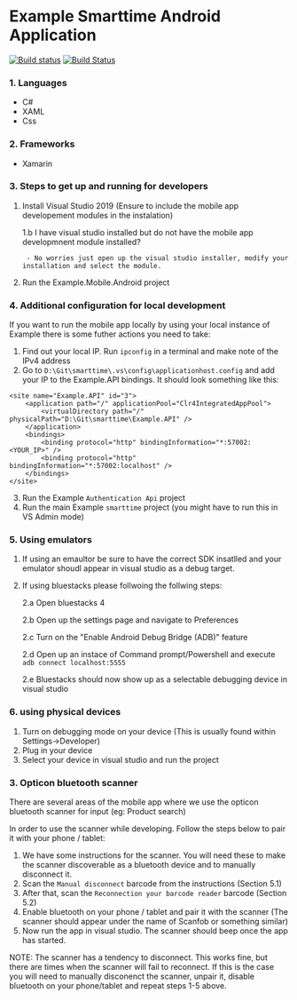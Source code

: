 # Example Smarttime Android Application
[![Build status](https://build.appcenter.ms/v0.1/apps/50d8351f-a22a-4a0d-8784-eb5ee73750af/branches/master/badge)](https://appcenter.ms)
[![Build Status](https://dev.azure.com/AtlasCleverSoftware/Example%20Group/_apis/build/status/SmartTime%20-%20Mobile?branchName=feature%2Fxamarin-rewrite)](https://dev.azure.com/AtlasCleverSoftware/Example%20Group/_build/latest?definitionId=27&branchName=feature%2Fxamarin-rewrite)
### 1. Languages
- C#
- XAML
- Css

### 2. Frameworks
- Xamarin

### 3. Steps to get up and running for developers

1. Install Visual Studio 2019 (Ensure to include the mobile app developement modules in the instalation)

    1.b I have visual studio installed but do not have the mobile app developmnent module installed?
    
        - No worries just open up the visual studio installer, modify your installation and select the module.
2. Run the Example.Mobile.Android project

### 4. Additional configuration for local development

If you want to run the mobile app locally by using your local instance of Example there is some futher actions you need to take:

1. Find out your local IP. Run `ipconfig` in a terminal and make note of the IPv4 address
2. Go to `D:\Git\smarttime\.vs\config\applicationhost.config` and add your IP to the Example.API bindings. It should look something like this:
```
<site name="Example.API" id="3">
    <application path="/" applicationPool="Clr4IntegratedAppPool">
        <virtualDirectory path="/" physicalPath="D:\Git\smarttime\Example.API" />
    </application>
    <bindings>
        <binding protocol="http" bindingInformation="*:57002:<YOUR_IP>" />
        <binding protocol="http" bindingInformation="*:57002:localhost" />
    </bindings>
</site>
```
3. Run the Example `Authentication Api` project
4. Run the main Example `smarttime` project (you might have to run this in VS Admin mode)

### 5. Using emulators
1. If using an emaultor be sure to have the correct SDK insatlled and your emulator shoudl appear in visual studio as a debug target.
2. If using bluestacks please follwoing the follwing steps:

    2.a Open bluestacks 4
    
    2.b Open up the settings page and navigate to Preferences
    
    2.c Turn on the "Enable Android Debug Bridge (ADB)" feature
    
    2.d Open up an instace of Command prompt/Powershell and execute `adb connect localhost:5555`
    
    2.e Bluestacks should now show up as a selectable debugging device in visual studio

### 6. using physical devices
1. Turn on debugging mode on your device (This is usually found within Settings->Developer)
2. Plug in your device
3. Select your device in visual studio and run the project

### 3. Opticon bluetooth scanner

There are several areas of the mobile app where we use the opticon bluetooth scanner for input (eg: Product search)

In order to use the scanner while developing. Follow the steps below to pair it with your phone / tablet:

1. We have some instructions for the scanner. You will need these to make the scanner discoverable as a bluetooth device and to manually disconnect it.
2. Scan the `Manual disconnect` barcode from the instructions (Section 5.1)
3. After that, scan the `Reconnection your barcode reader` barcode (Section 5.2)
4. Enable bluetooth on your phone / tablet and pair it with the scanner (The scanner should appear under the name of Scanfob or something similar)
5. Now run the app in visual studio. The scanner should beep once the app has started.

NOTE: The scanner has a tendency to disconnect. This works fine, but there are times when the scanner will fail to reconnect. If this is the case you will need to manually disconenct the scanner, unpair it, disable bluetooth on your phone/tablet and repeat steps 1-5 above.

